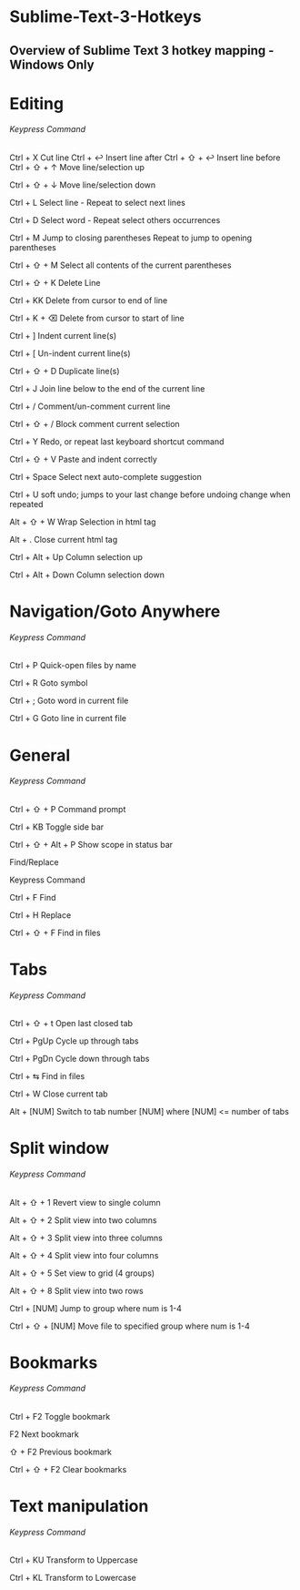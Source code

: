 # Sublime-Text-3-Hotkeys
## Overview of Sublime Text 3 hotkey mapping - Windows Only



# Editing	
###### Keypress	Command
Ctrl + X	Cut line
Ctrl + ↩	Insert line after
Ctrl + ⇧ + ↩	Insert line before
Ctrl + ⇧ + ↑	Move line/selection up

Ctrl + ⇧ + ↓	Move line/selection down

Ctrl + L	Select line - Repeat to select next lines

Ctrl + D	Select word - Repeat select others occurrences

Ctrl + M	Jump to closing parentheses Repeat to jump to opening parentheses

Ctrl + ⇧ + M	Select all contents of the current parentheses

Ctrl + ⇧ + K	Delete Line

Ctrl + KK	Delete from cursor to end of line

Ctrl + K + ⌫	Delete from cursor to start of line

Ctrl + ]	Indent current line(s)

Ctrl + [	Un-indent current line(s)

Ctrl + ⇧ + D	Duplicate line(s)

Ctrl + J	Join line below to the end of the current line

Ctrl + /	Comment/un-comment current line

Ctrl + ⇧ + /	Block comment current selection

Ctrl + Y	Redo, or repeat last keyboard shortcut command

Ctrl + ⇧ + V	Paste and indent correctly

Ctrl + Space	Select next auto-complete suggestion

Ctrl + U	soft undo; jumps to your last change before undoing change when repeated

Alt + ⇧ + W	Wrap Selection in html tag

Alt + .	Close current html tag

Ctrl + Alt + Up	Column selection up

Ctrl + Alt + Down	Column selection down


# Navigation/Goto Anywhere
###### Keypress	Command
Ctrl + P	Quick-open files by name

Ctrl + R	Goto symbol

Ctrl + ;	Goto word in current file

Ctrl + G	Goto line in current file

# General	
###### Keypress	Command
Ctrl + ⇧ + P	Command prompt

Ctrl + KB	Toggle side bar

Ctrl + ⇧ + Alt + P	Show scope in status bar

Find/Replace	

Keypress	Command

Ctrl + F	Find

Ctrl + H	Replace

Ctrl + ⇧ + F	Find in files


# Tabs	
###### Keypress	Command

Ctrl + ⇧ + t	Open last closed tab

Ctrl + PgUp	Cycle up through tabs

Ctrl + PgDn	Cycle down through tabs

Ctrl + ⇆	Find in files

Ctrl + W	Close current tab

Alt + [NUM]	Switch to tab number [NUM] where [NUM] <= number of tabs

# Split window	
###### Keypress	Command
Alt + ⇧ + 1	Revert view to single column

Alt + ⇧ + 2	Split view into two columns

Alt + ⇧ + 3	Split view into three columns

Alt + ⇧ + 4	Split view into four columns

Alt + ⇧ + 5	Set view to grid (4 groups)

Alt + ⇧ + 8	Split view into two rows

Ctrl + [NUM]	Jump to group where num is 1-4

Ctrl + ⇧ + [NUM]	Move file to specified group where num is 1-4

# Bookmarks	
######  Keypress	Command
Ctrl + F2	Toggle bookmark

F2	Next bookmark

⇧ + F2	Previous bookmark

Ctrl + ⇧ + F2	Clear bookmarks

# Text manipulation
###### Keypress	Command
Ctrl + KU	Transform to Uppercase

Ctrl + KL	Transform to Lowercase

